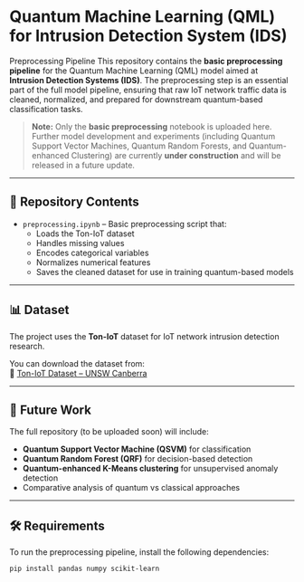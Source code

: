 # Quantum Machine Learning (QML) for Intrusion Detection System (IDS)

Preprocessing Pipeline
This repository contains the **basic preprocessing pipeline** for the Quantum Machine Learning (QML) model aimed at **Intrusion Detection Systems (IDS)**. The preprocessing step is an essential part of the full model pipeline, ensuring that raw IoT network traffic data is cleaned, normalized, and prepared for downstream quantum-based classification tasks.

> **Note:** Only the **basic preprocessing** notebook is uploaded here.  
> Further model development and experiments (including Quantum Support Vector Machines, Quantum Random Forests, and Quantum-enhanced Clustering) are currently **under construction** and will be released in a future update.

---

## 📂 Repository Contents

- `preprocessing.ipynb` – Basic preprocessing script that:
  - Loads the Ton-IoT dataset
  - Handles missing values
  - Encodes categorical variables
  - Normalizes numerical features
  - Saves the cleaned dataset for use in training quantum-based models

---

## 📊 Dataset

The project uses the **Ton-IoT** dataset for IoT network intrusion detection research.

You can download the dataset from:  
🔗 [Ton-IoT Dataset – UNSW Canberra](https://research.unsw.edu.au/projects/toniot-datasets)

---

## 🚀 Future Work

The full repository (to be uploaded soon) will include:
- **Quantum Support Vector Machine (QSVM)** for classification
- **Quantum Random Forest (QRF)** for decision-based detection
- **Quantum-enhanced K-Means clustering** for unsupervised anomaly detection
- Comparative analysis of quantum vs classical approaches

---

## 🛠 Requirements

To run the preprocessing pipeline, install the following dependencies:

```bash
pip install pandas numpy scikit-learn
